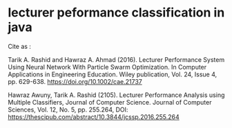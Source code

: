 # lecturer peformance classification in java 

Cite as :

Tarik A. Rashid and Hawraz A. Ahmad (2016). Lecturer Performance System Using Neural Network With Particle Swarm Optimization. 
In Computer Applications in Engineering Education. Wiley publication, Vol. 24, Issue 4, pp. 629-638. https://doi.org/10.1002/cae.21737

Hawraz Awuny, Tarik A. Rashid (2105). Lecturer Performance Analysis using Multiple Classifiers, 
Journal of Computer Science. Journal of Computer Sciences, Vol. 12, No. 5, pp. 255.264, DOI: https://thescipub.com/abstract/10.3844/jcssp.2016.255.264
